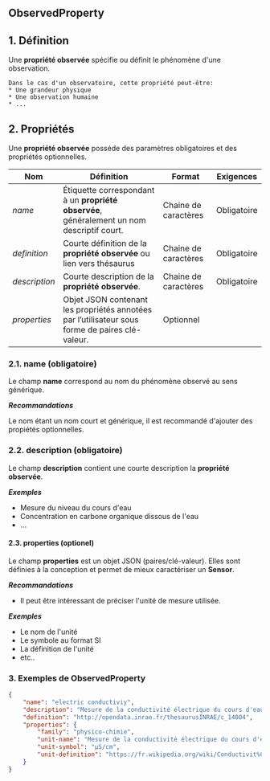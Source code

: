 ## ObservedProperty  

## **1. Définition** 
Une **propriété observée** spécifie ou définit le phénomène d'une observation.

```{tip}
Dans le cas d'un observatoire, cette propriété peut-être:
* Une grandeur physique
* Une observation humaine
* ...
```

## **2. Propriétés**  
Une **propriété observée** posséde des paramètres obligatoires et des propriétés optionnelles.

|  Nom |  Définition | Format | Exigences |
|---|---|---|---|
| *name* | Étiquette correspondant à un **propriété observée**, généralement un nom descriptif court.| Chaine de caractères  | Obligatoire |
| *definition* | Courte définition de la **propriété observée** ou lien vers thésaurus | Chaine de caractères  | Obligatoire |
| *description*  | Courte description de la **propriété observée**.| Chaine de caractères  | Obligatoire |
| *properties* | Objet JSON contenant les propriétés annotées par l’utilisateur sous forme de paires clé-valeur. | Optionnel |

### **2.1. name** (obligatoire) 
Le champ **name** correspond au nom du phénomène observé au sens générique.

***Recommandations***  

Le nom étant un nom court et générique, il est recommandé d'ajouter des propiétés optionnelles. 


### **2.2. description** (obligatoire)  

Le champ **description** contient une courte description la **propriété observée**.


***Exemples***  

* Mesure du niveau du cours d'eau
* Concentration en carbone organique dissous de l'eau
* ...

#### **2.3. properties** (optionel)  

Le champ **properties** est un objet JSON (paires/clé-valeur). Elles sont définies à la conception et permet de mieux caractériser un **Sensor**.  

***Recommandations***

* Il peut être intéressant de préciser l'unité de mesure utilisée.

***Exemples***  

* Le nom de l'unité
* Le symbole au format SI
* La définition de l'unité
* etc..

### **3. Exemples de ObservedProperty**   

```json
{
    "name": "electric conductiviy",
    "description": "Mesure de la conductivité électrique du cours d'eau",
    "definition": "http://opendata.inrae.fr/thesaurusINRAE/c_14004",
    "properties": {
        "family": "physico-chimie",
        "unit-name": "Mesure de la conductivité électrique du cours d'eau",
        "unit-symbol": "µS/cm",
        "unit-definition": "https://fr.wikipedia.org/wiki/Conductivit%C3%A9_%C3%A9lectrique"
    }
}
```

